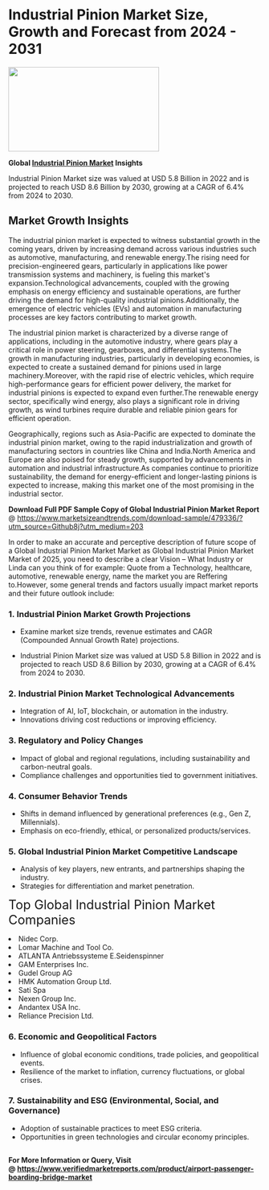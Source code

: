 <H1>Industrial Pinion Market Size, Growth and Forecast from 2024 - 2031</H1><img class="aligncenter size-medium wp-image-584254" src="https://thirdeyenews.in/wp-content/uploads/2024/09/Global-Market-Research-300x168.jpeg" alt="" width="300" height="168" /><p><strong>Global&nbsp;<a href="https://www.marketsizeandtrends.com/download-sample/479336/?utm_source=Github8j?utm_medium=203">Industrial Pinion Market</a> Insights</strong></p><p>Industrial Pinion Market size was valued at USD 5.8 Billion in 2022 and is projected to reach USD 8.6 Billion by 2030, growing at a CAGR of 6.4% from 2024 to 2030.</p><p><h2>Market Growth Insights</h2> <p>The industrial pinion market is expected to witness substantial growth in the coming years, driven by increasing demand across various industries such as automotive, manufacturing, and renewable energy.The rising need for precision-engineered gears, particularly in applications like power transmission systems and machinery, is fueling this market's expansion.Technological advancements, coupled with the growing emphasis on energy efficiency and sustainable operations, are further driving the demand for high-quality industrial pinions.Additionally, the emergence of electric vehicles (EVs) and automation in manufacturing processes are key factors contributing to market growth.</p> <p>The industrial pinion market is characterized by a diverse range of applications, including in the automotive industry, where gears play a critical role in power steering, gearboxes, and differential systems.The growth in manufacturing industries, particularly in developing economies, is expected to create a sustained demand for pinions used in large machinery.Moreover, with the rapid rise of electric vehicles, which require high-performance gears for efficient power delivery, the market for industrial pinions is expected to expand even further.The renewable energy sector, specifically wind energy, also plays a significant role in driving growth, as wind turbines require durable and reliable pinion gears for efficient operation.</p> <p>Geographically, regions such as Asia-Pacific are expected to dominate the industrial pinion market, owing to the rapid industrialization and growth of manufacturing sectors in countries like China and India.North America and Europe are also poised for steady growth, supported by advancements in automation and industrial infrastructure.As companies continue to prioritize sustainability, the demand for energy-efficient and longer-lasting pinions is expected to increase, making this market one of the most promising in the industrial sector.</p> <p><span class=""><strong>Download Full PDF Sample Copy of Global Industrial Pinion Market Report</strong> @ <a href="https://www.marketsizeandtrends.com/download-sample/479336/?utm_source=Github8j?utm_medium=203" target="_blank">https://www.marketsizeandtrends.com/download-sample/479336/?utm_source=Github8j?utm_medium=203</a></span></p><p>In order to make an accurate and perceptive description of future scope of a Global&nbsp;Industrial Pinion Market Market as Global&nbsp;Industrial Pinion Market Market of 2025, you need to describe a clear Vision &ndash; What Industry or Linda can you think of for example: Quote from a Technology, healthcare, automotive, renewable energy, name the market you are Reffering to.However, some general trends and factors usually impact market reports and their future outlook include:</p><h3>1.&nbsp;<strong>Industrial Pinion Market Growth Projections</strong></h3><ul><li>Examine market size trends, revenue estimates and CAGR (Compounded Annual Growth Rate) projections.</li><li><p>Industrial Pinion Market size was valued at USD 5.8 Billion in 2022 and is projected to reach USD 8.6 Billion by 2030, growing at a CAGR of 6.4% from 2024 to 2030.</p></li></ul><h3>2.&nbsp;<strong>Industrial Pinion Market Technological Advancements</strong></h3><ul><li>Integration of AI, IoT, blockchain, or automation in the industry.</li><li>Innovations driving cost reductions or improving efficiency.</li></ul><h3>3.&nbsp;<strong>Regulatory and Policy Changes</strong></h3><ul><li>Impact of global and regional regulations, including sustainability and carbon-neutral goals.</li><li>Compliance challenges and opportunities tied to government initiatives.</li></ul><h3>4.&nbsp;<strong>Consumer Behavior Trends</strong></h3><ul><li>Shifts in demand influenced by generational preferences (e.g., Gen Z, Millennials).</li><li>Emphasis on eco-friendly, ethical, or personalized products/services.</li></ul><h3>5.&nbsp;<strong>Global Industrial Pinion Market Competitive Landscape</strong></h3><ul><li>Analysis of key players, new entrants, and partnerships shaping the industry.</li><li>Strategies for differentiation and market penetration.</li></ul><p data-pm-slice="1 1 []"><span style="color: inherit; font-family: inherit; font-size: 25px;">Top Global Industrial Pinion Market Companies</span></p><div class="" data-test-id=""><p><li>Nidec Corp.</li><li> Lomar Machine and Tool Co.</li><li> ATLANTA Antriebssysteme E.Seidenspinner</li><li> GAM Enterprises Inc.</li><li> Gudel Group AG</li><li> HMK Automation Group Ltd.</li><li> Sati Spa</li><li> Nexen Group Inc.</li><li> Andantex USA Inc.</li><li> Reliance Precision Ltd.</li></p></div><h3>6.&nbsp;<strong>Economic and Geopolitical Factors</strong></h3><ul><li>Influence of global economic conditions, trade policies, and geopolitical events.</li><li>Resilience of the market to inflation, currency fluctuations, or global crises.</li></ul><h3>7.&nbsp;<strong>Sustainability and ESG (Environmental, Social, and Governance)</strong></h3><ul><li>Adoption of sustainable practices to meet ESG criteria.</li><li>Opportunities in green technologies and circular economy principles.</li></ul><h2><strong style="font-size: 14px;">For More Information or Query, Visit @&nbsp;</strong><a style="background-color: #ffffff; font-size: 14px;" href="https://www.marketsizeandtrends.com/report/industrial-pinion-market/" target="_blank">https://www.verifiedmarketreports.com/product/airport-passenger-boarding-bridge-market</a></h2>